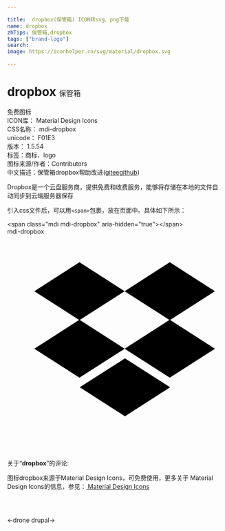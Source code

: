 ```yaml
---

title:  dropbox(保管箱) ICON转svg、png下载
name: dropbox
zhTips: 保管箱,dropbox
tags: ["brand-logo"]
search: 
image: https://iconhelper.cn/svg/material/dropbox.svg

---
```


# dropbox  <small style="font-size: 60%;font-weight: 100">保管箱</small>


<div class="detail-page">
<p>
<span><span class="badge-success badge">免费图标</span> </span>
<br/>
<span>
ICON库：
<span class="badge-secondary badge">Material Design Icons</span> 
</span>
<br/>
<span>
CSS名称：
<span class="badge-secondary badge">mdi-dropbox</span> 
</span>
<br/>
<span>
unicode：
<span class="badge-secondary badge">F01E3</span> 
<copy-btn content='F01E3' btn-title=""></copy-btn>
<copy-btn :content='String.fromCodePoint(parseInt("F01E3", 16))' btn-title="复制U"></copy-btn>
</span>
<br/>
<span>
版本：
<span class="badge-secondary badge">1.5.54</span> 
</span><br/><span>标签：<span class="badge-light badge"><router-link to="/tags/brand-logo.html">商标、logo</router-link></span></span>
<br/>
<span>图标来源/作者：<span class="badge-light badge">Contributors</span></span> 
<br/>
<span class="zh-detail">中文描述：<span class="badge-primary badge">保管箱</span><span class="badge-primary badge">dropbox</span><span class="help-link"><span>帮助改进</span>(<a href="https://gitee.com/liuwave/icon-helper/edit/master/json/material/dropbox.json" target="_blank" rel="noopener noreferrer">gitee</a><a href="https://github.com/liuwave/icon-helper/edit/master/json/material/dropbox.json" target="_blank" rel="noopener noreferrer">github</a></span>)</span><br/>
</p>
</div><div class="description description alert alert-light">Dropbox是一个云盘服务商，提供免费和收费服务，能够将存储在本地的文件自动同步到云端服务器保存</div>
<div class="alert alert-dark">
  <i class="mdi mdi-dropbox mdi-48px"></i>
  <i class="mdi mdi-dropbox mdi-36px"></i>
  <i class="mdi mdi-dropbox mdi-24px"></i>
  <i class="mdi mdi-dropbox mdi-18px"></i>
</div>
<div>
  <p>引入css文件后，可以用<code>&lt;span&gt;</code>包裹，放在页面中。具体如下所示：    
  </p>
  <div class="alert alert-primary" style="font-size: 14px">
    &lt;span class="mdi mdi-dropbox" aria-hidden="true"&gt;&lt;/span&gt;
    <copy-btn content='<span class="mdi mdi-dropbox" aria-hidden="true"></span>'></copy-btn>
  </div>
  <div class="alert alert-secondary">
    <i class="mdi mdi-dropbox"
    style="font-size: 24px"
    aria-hidden="true"></i> mdi-dropbox
    <copy-btn content="mdi-dropbox" btn-title="复制图标名称"></copy-btn>
  </div>
</div>
<div id="svg" class="svg-wrap">
<svg xmlns="http://www.w3.org/2000/svg" viewBox="0 0 24 24"><path d="M3 6.2L8 9.39L13 6.2L8 3L3 6.2M13 6.2L18 9.39L23 6.2L18 3L13 6.2M3 12.55L8 15.74L13 12.55L8 9.35L3 12.55M18 9.35L13 12.55L18 15.74L23 12.55L18 9.35M8.03 16.8L13.04 20L18.04 16.8L13.04 13.61L8.03 16.8Z" /></svg>
</div>
<detail full-name='mdi-dropbox'></detail>
<div class="icon-detail__container">
<p>关于“<b>dropbox</b>”的评论:</p>
</div>
<Vssue title="关于“dropbox”的评论" />    
<div><p>图标dropbox来源于Material Design Icons，可免费使用，更多关于 Material Design Icons的信息，参见：<a target="_blank" href="https://iconhelper.cn/material.html"> Material Design Icons</a>
</p></div>

<div style="padding:2rem 0 " class="page-nav"><p class="inner"><span class="prev">←<router-link to="/icon/drone.html">drone</router-link></span> <span class="next"><router-link to="/icon/drupal.html">drupal</router-link>→</span></p></div>

